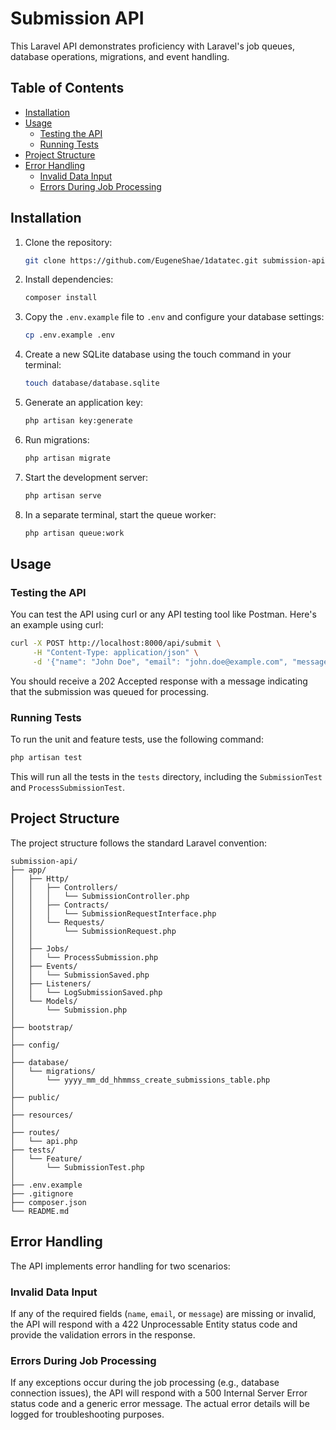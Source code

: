 # Submission API

This Laravel API demonstrates proficiency with Laravel's job queues, database operations, migrations, and event handling.

## Table of Contents
- [Installation](#installation)
- [Usage](#usage)
    - [Testing the API](#testing-the-api)
    - [Running Tests](#running-tests)
- [Project Structure](#project-structure)
- [Error Handling](#error-handling)
    - [Invalid Data Input](#invalid-data-input)
    - [Errors During Job Processing](#errors-during-job-processing)

## Installation

1. Clone the repository:
   ```bash
   git clone https://github.com/EugeneShae/1datatec.git submission-api && cd submission-api
   ```

2. Install dependencies:
   ```bash
   composer install
   ```

3. Copy the `.env.example` file to `.env` and configure your database settings:
   ```bash
   cp .env.example .env
   ```
   
4. Create a new SQLite database using the touch command in your terminal:
   ```bash
   touch database/database.sqlite
   ```

5. Generate an application key:
   ```bash
   php artisan key:generate
   ```

6. Run migrations:
   ```bash
   php artisan migrate
   ```

7. Start the development server:
   ```bash
   php artisan serve
   ```

8. In a separate terminal, start the queue worker:
   ```bash
   php artisan queue:work
   ```

## Usage

### Testing the API

You can test the API using curl or any API testing tool like Postman. Here's an example using curl:

```bash
curl -X POST http://localhost:8000/api/submit \
     -H "Content-Type: application/json" \
     -d '{"name": "John Doe", "email": "john.doe@example.com", "message": "This is a test message."}'
```

You should receive a 202 Accepted response with a message indicating that the submission was queued for processing.

### Running Tests

To run the unit and feature tests, use the following command:

```bash
php artisan test
```

This will run all the tests in the `tests` directory, including the `SubmissionTest` and `ProcessSubmissionTest`.

## Project Structure

The project structure follows the standard Laravel convention:

```
submission-api/
├── app/
│   ├── Http/
│   │   ├── Controllers/
│   │   │   └── SubmissionController.php
│   │   ├── Contracts/
│   │   │   └── SubmissionRequestInterface.php
│   │   └── Requests/
│   │       └── SubmissionRequest.php
│   │ 
│   ├── Jobs/
│   │   └── ProcessSubmission.php
│   ├── Events/
│   │   └── SubmissionSaved.php
│   ├── Listeners/
│   │   └── LogSubmissionSaved.php
│   └── Models/
│       └── Submission.php
│
├── bootstrap/
│
├── config/
│
├── database/
│   └── migrations/
│       └── yyyy_mm_dd_hhmmss_create_submissions_table.php
│
├── public/
│
├── resources/
│
├── routes/
│   └── api.php
├── tests/
│   └── Feature/
│       └── SubmissionTest.php
│
├── .env.example
├── .gitignore
├── composer.json
└── README.md
```

## Error Handling

The API implements error handling for two scenarios:

### Invalid Data Input

If any of the required fields (`name`, `email`, or `message`) are missing or invalid, the API will respond with a 422 Unprocessable Entity status code and provide the validation errors in the response.

### Errors During Job Processing

If any exceptions occur during the job processing (e.g., database connection issues), the API will respond with a 500 Internal Server Error status code and a generic error message. The actual error details will be logged for troubleshooting purposes.
